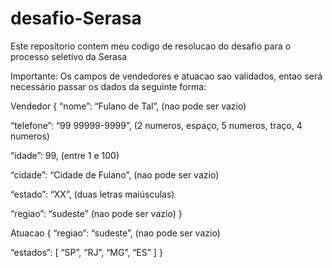 # desafio-Serasa

Este repositorio contem meu codigo de resolucao do desafio para o processo seletivo da Serasa

Importante: Os campos de vendedores e atuacao sao validados, entao será necessário passar os dados da seguinte forma:

Vendedor
{
  “nome”: “Fulano de Tal”, (nao pode ser vazio)

  “telefone”: “99 99999-9999”, (2 numeros, espaço, 5 numeros, traço, 4 numeros)

  “idade”: 99, (entre 1 e 100)

  “cidade”: “Cidade de Fulano”, (nao pode ser vazio)

  “estado”: “XX”,   (duas letras maiúsculas)

  “regiao”: “sudeste” (nao pode ser vazio)
}


Atuacao
{
  “regiao”: “sudeste”, (nao pode ser vazio)

  “estados”: [
    “SP”,
    “RJ”,
    “MG”,
    “ES”
  ]
}
